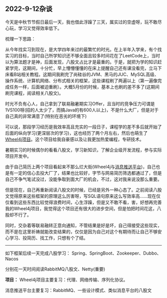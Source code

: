 ## 2022-9-12杂谈
今天是中秋节节假日最后一天，我也借此浮躁了三天，属实过的空虚呀，玩不敢尽心玩，学习又觉得效率低下。

梳理一下思路：

从今年找实习到现在，是大学四年来过的最繁忙的时光。在上半年入学来，有个找实习的目标，当时自己所学知识还不够全面且较多时间花在了LeetCode上，当时以为算法题才是神，后面发现，八股文占比才是最重的。于是，就把为学的知识赶紧学完，这期间，十分忙，早上懵懵懂懂的在床上提醒自己还有课没看完，立马下床看B站相关教程。这期间我刷完了尚硅谷的JVM、黑马的JUC、MySQL高级、操作系统、计算机网络、分布式相关的框架，这些课程刷了两遍以上（第一遍像完成任务一样，后面被迫重刷）。大概5月份的时候，基本上也刷的差不多了(这期间刷完课程，阅读相关八股文)。

时光不负有心人，自己拿到了联易融暑期实习Offer，且当时的竞争压力可谓是1VS100呀(招的人太少了，而搞Java的有600人以上)，不是什么大厂，但是对于自己真的非常满意了(特别在恶劣的环境下)

可以说，那段学习经历是我效率高且充实的一段日子，课程学的差不多后就开始了后面的纵向学习(更深层次的学习)，这也经历了两个月左右，然后也萌生了[Wheel4j项目](https://github.com/yunlong826/wheel4j)。这个项目给我自豪感以及让我更加热爱编程，专研技术。

暑期实习的时候偶尔的看看八股文，学习新知识，了解企业级开发流程，参与实际项目开发中。

由于自己简历上两个项目看起来不那么烂大街(Wheel4j与[消息推送平台](https://github.com/yunlong826/cheetah))，自己也是有一定的信心去投大厂了，结果也比较好，字节与网易简历筛选都通过了，但是自己不争气笔试没过，没能争取到面大厂的机会，不过，这对我来说没那么重要。

但是现在，自己再重新阅读八股文的时候，已经是另外一种心态了。之前阅读八股文觉得原来这些框架的原理这么厉害呀，写SQL语句原来这么写效率高......现在仅仅看到这些东西比较觉得浪费时间，心生浮躁，但是又不敢不看，害，好想再完善我的Wheel4j项目，我觉得这个项目还有很大的进步空间，但是怕把时间花这，八股却不行了。

同时，交杂着等联易融转正意向通知，不管结果是好是坏，自己得接受这些现实，而不是在这里祈祷就能改变结果的，仅仅是因为自己对这个有期待而让自己不够安心学习、投简历、找工作，只想有个了结。

----
如下框架后续一天完成八股学习：
Spring、SpringBoot、Zookeeper、Dubbo、Nacos

分别花一天时间阅读RabbitMQ八股文、Netty(重要)

**项目：**
Wheel4j项目主要复习：代理、网络传输、序列化协议。

消息推送平台主要复习：RabbitMQ、一些设计模式、类似消息平台的八股文
